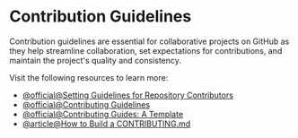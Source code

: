 # Contribution Guidelines

Contribution guidelines are essential for collaborative projects on GitHub as they help streamline collaboration, set expectations for contributions, and maintain the project's quality and consistency.

Visit the following resources to learn more:

- [@official@Setting Guidelines for Repository Contributors](https://docs.github.com/articles/setting-guidelines-for-repository-contributors)
- [@official@Contributing Guidelines](https://github.blog/news-insights/contributing-guidelines/)
- [@official@Contributing Guides: A Template](https://github.com/nayafia/contributing-template)
- [@article@How to Build a CONTRIBUTING.md](https://mozillascience.github.io/working-open-workshop/contributing/)